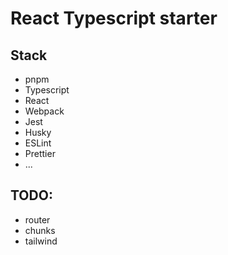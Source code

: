 # React Typescript starter

## Stack

- pnpm
- Typescript
- React
- Webpack
- Jest
- Husky
- ESLint
- Prettier
- ...

## TODO:

- router
- chunks
- tailwind
